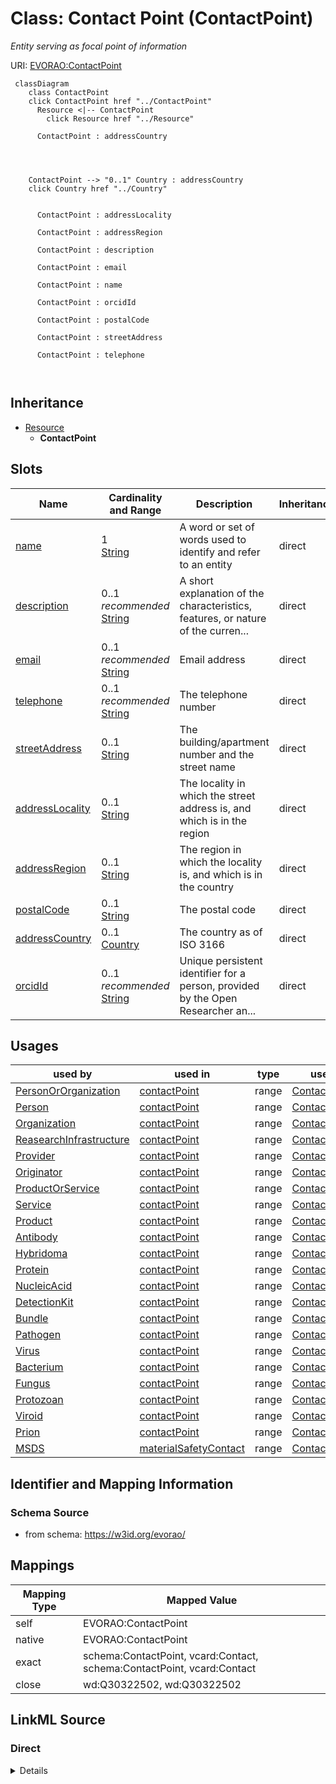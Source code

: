 

# Class: Contact Point (ContactPoint) 


_Entity serving as focal point of information_





URI: [EVORAO:ContactPoint](https://w3id.org/evorao/ContactPoint)






```mermaid
 classDiagram
    class ContactPoint
    click ContactPoint href "../ContactPoint"
      Resource <|-- ContactPoint
        click Resource href "../Resource"
      
      ContactPoint : addressCountry
        
          
    
    
    ContactPoint --> "0..1" Country : addressCountry
    click Country href "../Country"

        
      ContactPoint : addressLocality
        
      ContactPoint : addressRegion
        
      ContactPoint : description
        
      ContactPoint : email
        
      ContactPoint : name
        
      ContactPoint : orcidId
        
      ContactPoint : postalCode
        
      ContactPoint : streetAddress
        
      ContactPoint : telephone
        
      
```





## Inheritance
* [Resource](Resource.md)
    * **ContactPoint**



## Slots

| Name | Cardinality and Range | Description | Inheritance |
| ---  | --- | --- | --- |
| [name](name.md) | 1 <br/> [String](String.md) | A word or set of words used to identify and refer to an entity | direct |
| [description](description.md) | 0..1 _recommended_ <br/> [String](String.md) | A short explanation of the characteristics, features, or nature of the curren... | direct |
| [email](email.md) | 0..1 _recommended_ <br/> [String](String.md) | Email address | direct |
| [telephone](telephone.md) | 0..1 _recommended_ <br/> [String](String.md) | The telephone number | direct |
| [streetAddress](streetAddress.md) | 0..1 <br/> [String](String.md) | The building/apartment number and the street name | direct |
| [addressLocality](addressLocality.md) | 0..1 <br/> [String](String.md) | The locality in which the street address is, and which is in the region | direct |
| [addressRegion](addressRegion.md) | 0..1 <br/> [String](String.md) | The region in which the locality is, and which is in the country | direct |
| [postalCode](postalCode.md) | 0..1 <br/> [String](String.md) | The postal code | direct |
| [addressCountry](addressCountry.md) | 0..1 <br/> [Country](Country.md) | The country as of  ISO 3166 | direct |
| [orcidId](orcidId.md) | 0..1 _recommended_ <br/> [String](String.md) | Unique persistent identifier for a person, provided by the Open Researcher an... | direct |





## Usages

| used by | used in | type | used |
| ---  | --- | --- | --- |
| [PersonOrOrganization](PersonOrOrganization.md) | [contactPoint](contactPoint.md) | range | [ContactPoint](ContactPoint.md) |
| [Person](Person.md) | [contactPoint](contactPoint.md) | range | [ContactPoint](ContactPoint.md) |
| [Organization](Organization.md) | [contactPoint](contactPoint.md) | range | [ContactPoint](ContactPoint.md) |
| [ReasearchInfrastructure](ReasearchInfrastructure.md) | [contactPoint](contactPoint.md) | range | [ContactPoint](ContactPoint.md) |
| [Provider](Provider.md) | [contactPoint](contactPoint.md) | range | [ContactPoint](ContactPoint.md) |
| [Originator](Originator.md) | [contactPoint](contactPoint.md) | range | [ContactPoint](ContactPoint.md) |
| [ProductOrService](ProductOrService.md) | [contactPoint](contactPoint.md) | range | [ContactPoint](ContactPoint.md) |
| [Service](Service.md) | [contactPoint](contactPoint.md) | range | [ContactPoint](ContactPoint.md) |
| [Product](Product.md) | [contactPoint](contactPoint.md) | range | [ContactPoint](ContactPoint.md) |
| [Antibody](Antibody.md) | [contactPoint](contactPoint.md) | range | [ContactPoint](ContactPoint.md) |
| [Hybridoma](Hybridoma.md) | [contactPoint](contactPoint.md) | range | [ContactPoint](ContactPoint.md) |
| [Protein](Protein.md) | [contactPoint](contactPoint.md) | range | [ContactPoint](ContactPoint.md) |
| [NucleicAcid](NucleicAcid.md) | [contactPoint](contactPoint.md) | range | [ContactPoint](ContactPoint.md) |
| [DetectionKit](DetectionKit.md) | [contactPoint](contactPoint.md) | range | [ContactPoint](ContactPoint.md) |
| [Bundle](Bundle.md) | [contactPoint](contactPoint.md) | range | [ContactPoint](ContactPoint.md) |
| [Pathogen](Pathogen.md) | [contactPoint](contactPoint.md) | range | [ContactPoint](ContactPoint.md) |
| [Virus](Virus.md) | [contactPoint](contactPoint.md) | range | [ContactPoint](ContactPoint.md) |
| [Bacterium](Bacterium.md) | [contactPoint](contactPoint.md) | range | [ContactPoint](ContactPoint.md) |
| [Fungus](Fungus.md) | [contactPoint](contactPoint.md) | range | [ContactPoint](ContactPoint.md) |
| [Protozoan](Protozoan.md) | [contactPoint](contactPoint.md) | range | [ContactPoint](ContactPoint.md) |
| [Viroid](Viroid.md) | [contactPoint](contactPoint.md) | range | [ContactPoint](ContactPoint.md) |
| [Prion](Prion.md) | [contactPoint](contactPoint.md) | range | [ContactPoint](ContactPoint.md) |
| [MSDS](MSDS.md) | [materialSafetyContact](materialSafetyContact.md) | range | [ContactPoint](ContactPoint.md) |






## Identifier and Mapping Information







### Schema Source


* from schema: https://w3id.org/evorao/




## Mappings

| Mapping Type | Mapped Value |
| ---  | ---  |
| self | EVORAO:ContactPoint |
| native | EVORAO:ContactPoint |
| exact | schema:ContactPoint, vcard:Contact, schema:ContactPoint, vcard:Contact |
| close | wd:Q30322502, wd:Q30322502 |







## LinkML Source

<!-- TODO: investigate https://stackoverflow.com/questions/37606292/how-to-create-tabbed-code-blocks-in-mkdocs-or-sphinx -->

### Direct

<details>
```yaml
name: ContactPoint
description: Entity serving as focal point of information
title: Contact Point
from_schema: https://w3id.org/evorao/
exact_mappings:
- schema:ContactPoint
- vcard:Contact
- schema:ContactPoint
- vcard:Contact
close_mappings:
- wd:Q30322502
- wd:Q30322502
is_a: Resource
slots:
- name
- description
- email
- telephone
- streetAddress
- addressLocality
- addressRegion
- postalCode
- addressCountry
- orcidId
slot_usage:
  name:
    name: name
    description: A word or set of words used to identify and refer to an entity
    title: name
    exact_mappings:
    - schema:name
    close_mappings:
    - dct:title
    slot_uri: foaf:name
    domain_of:
    - ContactPoint
    - PersonOrOrganization
    - File
    range: string
    required: true
    multivalued: false
  description:
    name: description
    description: A short explanation of the characteristics, features, or nature of
      the current item
    title: description
    comments:
    - 'Describe this item in few lines. This description will serve as a summary to
      present the resource.

      '
    exact_mappings:
    - schema:description
    slot_uri: dct:description
    domain_of:
    - ContactPoint
    - Dataset
    - DataService
    - Term
    - PersonOrOrganization
    - File
    - License
    - Certification
    range: string
    required: false
    recommended: true
    multivalued: false
  email:
    name: email
    description: Email address
    title: email
    exact_mappings:
    - schema:email
    - vcard:email
    domain_of:
    - ContactPoint
    range: string
    required: false
    recommended: true
    multivalued: false
  telephone:
    name: telephone
    description: The telephone number
    title: telephone
    exact_mappings:
    - schema:telephone
    - vcard:telephone
    domain_of:
    - ContactPoint
    range: string
    required: false
    recommended: true
    multivalued: false
  streetAddress:
    name: streetAddress
    description: The building/apartment number and the street name
    title: street address
    close_mappings:
    - schema:streetAddress
    - vcard:hasStreetAddress
    domain_of:
    - ContactPoint
    range: string
    required: false
    multivalued: false
  addressLocality:
    name: addressLocality
    description: The locality in which the street address is, and which is in the
      region. e.g, the city
    title: locality/city
    close_mappings:
    - schema:addressLocality
    - vcard:hasLocality
    domain_of:
    - ContactPoint
    range: string
    required: false
    multivalued: false
  addressRegion:
    name: addressRegion
    description: The region in which the locality is, and which is in the country.
      For example, California or another appropriate first-level Administrative division
    title: region
    close_mappings:
    - schema:addressRegion
    - vcard:hasRegion
    domain_of:
    - ContactPoint
    range: string
    required: false
    multivalued: false
  postalCode:
    name: postalCode
    description: The postal code
    title: postal code
    close_mappings:
    - schema:postalCode
    - vcard:hasPostalCode
    domain_of:
    - ContactPoint
    range: string
    required: false
    multivalued: false
  addressCountry:
    name: addressCountry
    description: The country as of  ISO 3166
    title: address Country
    close_mappings:
    - schema:addressCountry
    - vcard:hasCountryName
    domain_of:
    - ContactPoint
    range: Country
    required: false
    multivalued: false
  orcidId:
    name: orcidId
    description: Unique persistent identifier for a person, provided by the Open Researcher
      and Contributor ID (ORCID) organisation
    title: ORCID id
    exact_mappings:
    - IAO:0000708
    domain_of:
    - ContactPoint
    - Person
    range: string
    required: false
    recommended: true
    multivalued: false

```
</details>

### Induced

<details>
```yaml
name: ContactPoint
description: Entity serving as focal point of information
title: Contact Point
from_schema: https://w3id.org/evorao/
exact_mappings:
- schema:ContactPoint
- vcard:Contact
- schema:ContactPoint
- vcard:Contact
close_mappings:
- wd:Q30322502
- wd:Q30322502
is_a: Resource
slot_usage:
  name:
    name: name
    description: A word or set of words used to identify and refer to an entity
    title: name
    exact_mappings:
    - schema:name
    close_mappings:
    - dct:title
    slot_uri: foaf:name
    domain_of:
    - ContactPoint
    - PersonOrOrganization
    - File
    range: string
    required: true
    multivalued: false
  description:
    name: description
    description: A short explanation of the characteristics, features, or nature of
      the current item
    title: description
    comments:
    - 'Describe this item in few lines. This description will serve as a summary to
      present the resource.

      '
    exact_mappings:
    - schema:description
    slot_uri: dct:description
    domain_of:
    - ContactPoint
    - Dataset
    - DataService
    - Term
    - PersonOrOrganization
    - File
    - License
    - Certification
    range: string
    required: false
    recommended: true
    multivalued: false
  email:
    name: email
    description: Email address
    title: email
    exact_mappings:
    - schema:email
    - vcard:email
    domain_of:
    - ContactPoint
    range: string
    required: false
    recommended: true
    multivalued: false
  telephone:
    name: telephone
    description: The telephone number
    title: telephone
    exact_mappings:
    - schema:telephone
    - vcard:telephone
    domain_of:
    - ContactPoint
    range: string
    required: false
    recommended: true
    multivalued: false
  streetAddress:
    name: streetAddress
    description: The building/apartment number and the street name
    title: street address
    close_mappings:
    - schema:streetAddress
    - vcard:hasStreetAddress
    domain_of:
    - ContactPoint
    range: string
    required: false
    multivalued: false
  addressLocality:
    name: addressLocality
    description: The locality in which the street address is, and which is in the
      region. e.g, the city
    title: locality/city
    close_mappings:
    - schema:addressLocality
    - vcard:hasLocality
    domain_of:
    - ContactPoint
    range: string
    required: false
    multivalued: false
  addressRegion:
    name: addressRegion
    description: The region in which the locality is, and which is in the country.
      For example, California or another appropriate first-level Administrative division
    title: region
    close_mappings:
    - schema:addressRegion
    - vcard:hasRegion
    domain_of:
    - ContactPoint
    range: string
    required: false
    multivalued: false
  postalCode:
    name: postalCode
    description: The postal code
    title: postal code
    close_mappings:
    - schema:postalCode
    - vcard:hasPostalCode
    domain_of:
    - ContactPoint
    range: string
    required: false
    multivalued: false
  addressCountry:
    name: addressCountry
    description: The country as of  ISO 3166
    title: address Country
    close_mappings:
    - schema:addressCountry
    - vcard:hasCountryName
    domain_of:
    - ContactPoint
    range: Country
    required: false
    multivalued: false
  orcidId:
    name: orcidId
    description: Unique persistent identifier for a person, provided by the Open Researcher
      and Contributor ID (ORCID) organisation
    title: ORCID id
    exact_mappings:
    - IAO:0000708
    domain_of:
    - ContactPoint
    - Person
    range: string
    required: false
    recommended: true
    multivalued: false
attributes:
  name:
    name: name
    description: A word or set of words used to identify and refer to an entity
    title: name
    from_schema: https://w3id.org/evorao/
    exact_mappings:
    - schema:name
    close_mappings:
    - dct:title
    rank: 1000
    slot_uri: foaf:name
    alias: name
    owner: ContactPoint
    domain_of:
    - ContactPoint
    - PersonOrOrganization
    - File
    range: string
    required: true
    multivalued: false
  description:
    name: description
    description: A short explanation of the characteristics, features, or nature of
      the current item
    title: description
    comments:
    - 'Describe this item in few lines. This description will serve as a summary to
      present the resource.

      '
    from_schema: https://w3id.org/evorao/
    exact_mappings:
    - schema:description
    close_mappings:
    - schema:description
    rank: 1000
    slot_uri: dct:description
    alias: description
    owner: ContactPoint
    domain_of:
    - ContactPoint
    - Dataset
    - DataService
    - Term
    - PersonOrOrganization
    - File
    - License
    - Certification
    range: string
    required: false
    recommended: true
    multivalued: false
  email:
    name: email
    description: Email address
    title: email
    from_schema: https://w3id.org/evorao/
    exact_mappings:
    - schema:email
    - vcard:email
    rank: 1000
    alias: email
    owner: ContactPoint
    domain_of:
    - ContactPoint
    range: string
    required: false
    recommended: true
    multivalued: false
  telephone:
    name: telephone
    description: The telephone number
    title: telephone
    from_schema: https://w3id.org/evorao/
    exact_mappings:
    - schema:telephone
    - vcard:telephone
    rank: 1000
    alias: telephone
    owner: ContactPoint
    domain_of:
    - ContactPoint
    range: string
    required: false
    recommended: true
    multivalued: false
  streetAddress:
    name: streetAddress
    description: The building/apartment number and the street name
    title: street address
    from_schema: https://w3id.org/evorao/
    close_mappings:
    - schema:streetAddress
    - vcard:hasStreetAddress
    rank: 1000
    alias: streetAddress
    owner: ContactPoint
    domain_of:
    - ContactPoint
    range: string
    required: false
    multivalued: false
  addressLocality:
    name: addressLocality
    description: The locality in which the street address is, and which is in the
      region. e.g, the city
    title: locality/city
    from_schema: https://w3id.org/evorao/
    close_mappings:
    - schema:addressLocality
    - vcard:hasLocality
    rank: 1000
    alias: addressLocality
    owner: ContactPoint
    domain_of:
    - ContactPoint
    range: string
    required: false
    multivalued: false
  addressRegion:
    name: addressRegion
    description: The region in which the locality is, and which is in the country.
      For example, California or another appropriate first-level Administrative division
    title: region
    from_schema: https://w3id.org/evorao/
    close_mappings:
    - schema:addressRegion
    - vcard:hasRegion
    rank: 1000
    alias: addressRegion
    owner: ContactPoint
    domain_of:
    - ContactPoint
    range: string
    required: false
    multivalued: false
  postalCode:
    name: postalCode
    description: The postal code
    title: postal code
    from_schema: https://w3id.org/evorao/
    close_mappings:
    - schema:postalCode
    - vcard:hasPostalCode
    rank: 1000
    alias: postalCode
    owner: ContactPoint
    domain_of:
    - ContactPoint
    range: string
    required: false
    multivalued: false
  addressCountry:
    name: addressCountry
    description: The country as of  ISO 3166
    title: address Country
    from_schema: https://w3id.org/evorao/
    close_mappings:
    - schema:addressCountry
    - vcard:hasCountryName
    rank: 1000
    alias: addressCountry
    owner: ContactPoint
    domain_of:
    - ContactPoint
    range: Country
    required: false
    multivalued: false
  orcidId:
    name: orcidId
    description: Unique persistent identifier for a person, provided by the Open Researcher
      and Contributor ID (ORCID) organisation
    title: ORCID id
    from_schema: https://w3id.org/evorao/
    exact_mappings:
    - IAO:0000708
    rank: 1000
    alias: orcidId
    owner: ContactPoint
    domain_of:
    - ContactPoint
    - Person
    range: string
    required: false
    recommended: true
    multivalued: false

```
</details>